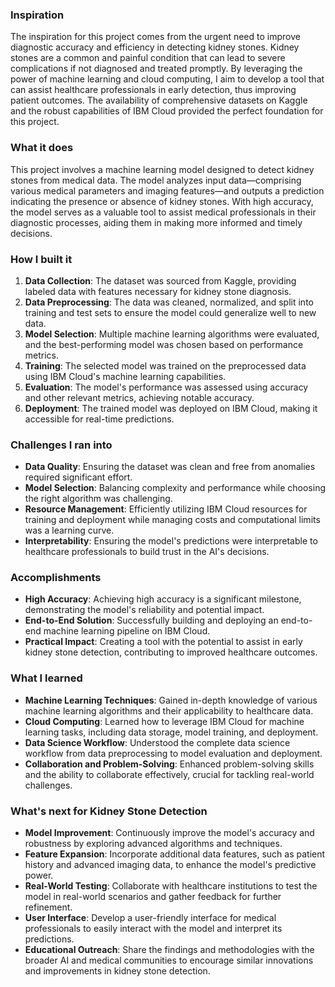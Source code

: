 ### Inspiration

The inspiration for this project comes from the urgent need to improve diagnostic accuracy and efficiency in detecting kidney stones. Kidney stones are a common and painful condition that can lead to severe complications if not diagnosed and treated promptly. By leveraging the power of machine learning and cloud computing, I aim to develop a tool that can assist healthcare professionals in early detection, thus improving patient outcomes. The availability of comprehensive datasets on Kaggle and the robust capabilities of IBM Cloud provided the perfect foundation for this project.

### What it does

This project involves a machine learning model designed to detect kidney stones from medical data. The model analyzes input data—comprising various medical parameters and imaging features—and outputs a prediction indicating the presence or absence of kidney stones. With high accuracy, the model serves as a valuable tool to assist medical professionals in their diagnostic processes, aiding them in making more informed and timely decisions.

### How I built it

1. **Data Collection**: The dataset was sourced from Kaggle, providing labeled data with features necessary for kidney stone diagnosis.
2. **Data Preprocessing**: The data was cleaned, normalized, and split into training and test sets to ensure the model could generalize well to new data.
3. **Model Selection**: Multiple machine learning algorithms were evaluated, and the best-performing model was chosen based on performance metrics.
4. **Training**: The selected model was trained on the preprocessed data using IBM Cloud's machine learning capabilities.
5. **Evaluation**: The model's performance was assessed using accuracy and other relevant metrics, achieving notable accuracy.
6. **Deployment**: The trained model was deployed on IBM Cloud, making it accessible for real-time predictions.

### Challenges I ran into

- **Data Quality**: Ensuring the dataset was clean and free from anomalies required significant effort.
- **Model Selection**: Balancing complexity and performance while choosing the right algorithm was challenging.
- **Resource Management**: Efficiently utilizing IBM Cloud resources for training and deployment while managing costs and computational limits was a learning curve.
- **Interpretability**: Ensuring the model's predictions were interpretable to healthcare professionals to build trust in the AI's decisions.

### Accomplishments

- **High Accuracy**: Achieving high accuracy is a significant milestone, demonstrating the model's reliability and potential impact.
- **End-to-End Solution**: Successfully building and deploying an end-to-end machine learning pipeline on IBM Cloud.
- **Practical Impact**: Creating a tool with the potential to assist in early kidney stone detection, contributing to improved healthcare outcomes.

### What I learned

- **Machine Learning Techniques**: Gained in-depth knowledge of various machine learning algorithms and their applicability to healthcare data.
- **Cloud Computing**: Learned how to leverage IBM Cloud for machine learning tasks, including data storage, model training, and deployment.
- **Data Science Workflow**: Understood the complete data science workflow from data preprocessing to model evaluation and deployment.
- **Collaboration and Problem-Solving**: Enhanced problem-solving skills and the ability to collaborate effectively, crucial for tackling real-world challenges.

### What's next for Kidney Stone Detection

- **Model Improvement**: Continuously improve the model's accuracy and robustness by exploring advanced algorithms and techniques.
- **Feature Expansion**: Incorporate additional data features, such as patient history and advanced imaging data, to enhance the model's predictive power.
- **Real-World Testing**: Collaborate with healthcare institutions to test the model in real-world scenarios and gather feedback for further refinement.
- **User Interface**: Develop a user-friendly interface for medical professionals to easily interact with the model and interpret its predictions.
- **Educational Outreach**: Share the findings and methodologies with the broader AI and medical communities to encourage similar innovations and improvements in kidney stone detection.

